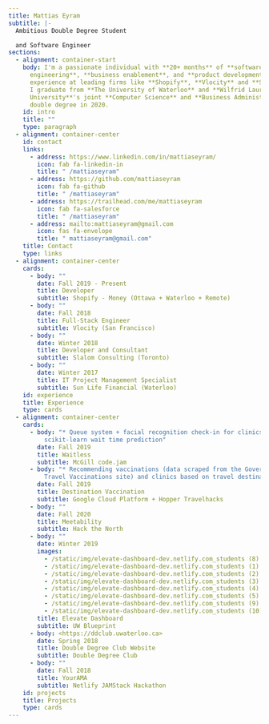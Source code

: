```yaml
---
title: Mattias Eyram
subtitle: |-
  Ambitious Double Degree Student

  and Software Engineer
sections:
  - alignment: container-start
    body: I'm a passionate individual with **20+ months** of **software
      engineering**, **business enablement**, and **product development**
      experience at leading firms like **Shopify**, **Vlocity** and **Slalom**.
      I graduate from **The University of Waterloo** and **Wilfrid Laurier
      University**'s joint **Computer Science** and **Business Administration**
      double degree in 2020.
    id: intro
    title: ""
    type: paragraph
  - alignment: container-center
    id: contact
    links:
      - address: https://www.linkedin.com/in/mattiaseyram/
        icon: fab fa-linkedin-in
        title: " /mattiaseyram"
      - address: https://github.com/mattiaseyram
        icon: fab fa-github
        title: " /mattiaseyram"
      - address: https://trailhead.com/me/mattiaseyram
        icon: fab fa-salesforce
        title: " /mattiaseyram"
      - address: mailto:mattiaseyram@gmail.com
        icon: fas fa-envelope
        title: " mattiaseyram@gmail.com"
    title: Contact
    type: links
  - alignment: container-center
    cards:
      - body: ""
        date: Fall 2019 - Present
        title: Developer
        subtitle: Shopify - Money (Ottawa + Waterloo + Remote)
      - body: ""
        date: Fall 2018
        title: Full-Stack Engineer
        subtitle: Vlocity (San Francisco)
      - body: ""
        date: Winter 2018
        title: Developer and Consultant
        subtitle: Slalom Consulting (Toronto)
      - body: ""
        date: Winter 2017
        title: IT Project Management Specialist
        subtitle: Sun Life Financial (Waterloo)
    id: experience
    title: Experience
    type: cards
  - alignment: container-center
    cards:
      - body: "* Queue system + facial recognition check-in for clinics with
          scikit-learn wait time prediction"
        date: Fall 2019
        title: Waitless
        subtitle: McGill code.jam
      - body: "* Recommending vaccinations (data scraped from the Government of Canada
          Travel Vaccinations site) and clinics based on travel destination"
        date: Fall 2019
        title: Destination Vaccination
        subtitle: Google Cloud Platform + Hopper Travelhacks
      - body: ""
        date: Fall 2020
        title: Meetability
        subtitle: Hack the North
      - body: ""
        date: Winter 2019
        images:
          - /static/img/elevate-dashboard-dev.netlify.com_students (8).png
          - /static/img/elevate-dashboard-dev.netlify.com_students (1).png
          - /static/img/elevate-dashboard-dev.netlify.com_students (2).png
          - /static/img/elevate-dashboard-dev.netlify.com_students (3).png
          - /static/img/elevate-dashboard-dev.netlify.com_students (4).png
          - /static/img/elevate-dashboard-dev.netlify.com_students (5).png
          - /static/img/elevate-dashboard-dev.netlify.com_students (9).png
          - /static/img/elevate-dashboard-dev.netlify.com_students (10).png
        title: Elevate Dashboard
        subtitle: UW Blueprint
      - body: <https://ddclub.uwaterloo.ca>
        date: Spring 2018
        title: Double Degree Club Website
        subtitle: Double Degree Club
      - body: ""
        date: Fall 2018
        title: YourAMA
        subtitle: Netlify JAMStack Hackathon
    id: projects
    title: Projects
    type: cards
---
```

